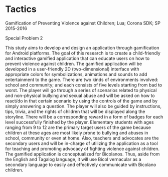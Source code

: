 # Tactics

Gamification of Preventing Violence against Children;  Lua; Corona SDK; SP 2015-2016

Special Problem 2

This study aims to develop and design an application through gamification for  Android platforms. The goal of this research is to create a child-friendly and interactive gamified application that can educate users on how to prevent violence against children.
The gamified application will be developed in a user-friendly 2D (two-dimensional) interface with appropriate colors for symbolizations, animations and sounds to add entertainment to the game. There are two kinds of environments involved: school and community; and each consists of five levels starting from bad to worst. The player will go through a series of scenarios related to physical and non-physical bullying and sexual abuse and will be asked on how to react/do in that certain scenario by using the controls of the game and by simply answering a question. The player will also be guided by instructions, tips, trivia, and the rights of children that will be displayed along the storyline. There will be a corresponding reward in a form of badges for each level successfully finished by the player.
Elementary students with ages ranging from 9 to 12 are the primary target users of the game because children at these ages are most likely prone to bullying and abuses in school, community or even at home. Also, teachers and advocates are the secondary users and will be in-charge of utilizing the application as a tool for teaching and promoting advocacy of fighting violence against children. The gamified application is conceptualized for Bicolanos. Thus, aside from the English and Tagalog language, it will use Bicol vernacular as a secondary language to easily and effectively communicate with Bicolano children.





